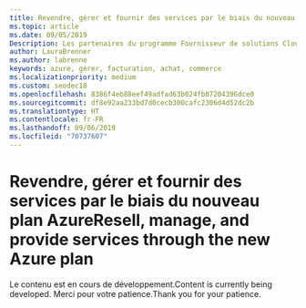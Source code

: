 ```yaml
---
title: Revendre, gérer et fournir des services par le biais du nouveau plan Azure | Espace partenaires
ms.topic: article
ms.date: 09/05/2019
Description: Les partenaires du programme Fournisseur de solutions Cloud (CSP) peuvent simplifier leur capacité à prendre en charge leurs clients Azure via le nouveau plan Azure.
author: LauraBrenner
ms.author: labrenne
keywords: azure, gérer, facturation, achat, commerce
ms.localizationpriority: medium
ms.custom: seodec18
ms.openlocfilehash: 8386f4eb88eef49adfad63b024fb07204396dce0
ms.sourcegitcommit: df8e92aa233bd7d0cecb300cafc2306d4d52dc2b
ms.translationtype: HT
ms.contentlocale: fr-FR
ms.lasthandoff: 09/06/2019
ms.locfileid: "70737607"
---
```

# <a name="resell-manage-and-provide-services-through-the-new-azure-plan"></a><span data-ttu-id="e70e4-104">Revendre, gérer et fournir des services par le biais du nouveau plan Azure</span><span class="sxs-lookup"><span data-stu-id="e70e4-104">Resell, manage, and provide services through the new Azure plan</span></span>

<span data-ttu-id="e70e4-105">Le contenu est en cours de développement.</span><span class="sxs-lookup"><span data-stu-id="e70e4-105">Content is currently being developed.</span></span> <span data-ttu-id="e70e4-106">Merci pour votre patience.</span><span class="sxs-lookup"><span data-stu-id="e70e4-106">Thank you for your patience.</span></span>
